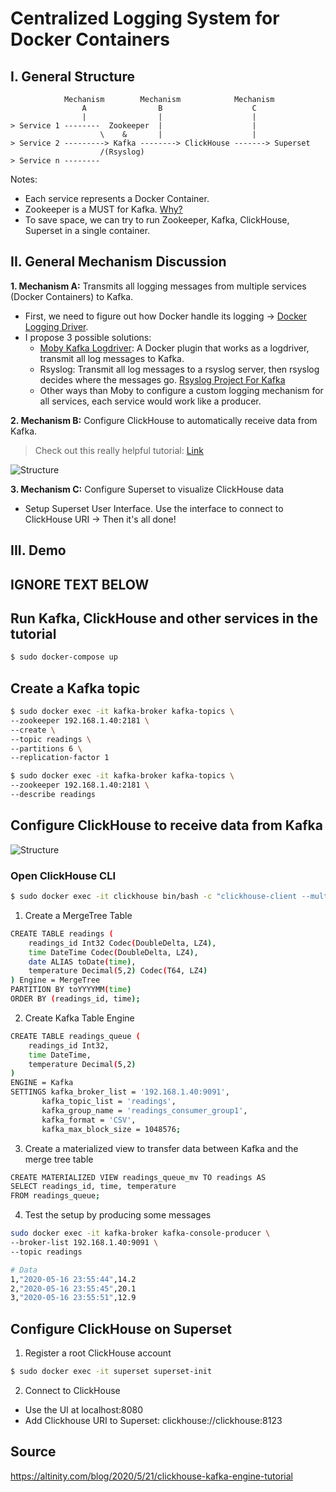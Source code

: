# Centralized Logging System for Docker Containers

## I. General Structure

```
            Mechanism        Mechanism            Mechanism
                A                B                    C
                |                |                    |
> Service 1 --------  Zookeeper  |                    |
                    \    &       |                    |
> Service 2 ---------> Kafka --------> ClickHouse -------> Superset
                    /(Rsyslog)
> Service n --------

```

Notes:

- Each service represents a Docker Container.
- Zookeeper is a MUST for Kafka. [Why?](https://stackoverflow.com/questions/23751708/is-zookeeper-a-must-for-kafka)
- To save space, we can try to run Zookeeper, Kafka, ClickHouse, Superset in a single container.

## II. General Mechanism Discussion

<b>1. Mechanism A:</b> Transmits all logging messages from multiple services (Docker Containers) to Kafka.

- First, we need to figure out how Docker handle its logging -> [Docker Logging Driver](https://docs.docker.com/config/containers/logging/configure/).
- I propose 3 possible solutions:
  - [Moby Kafka Logdriver](https://github.com/MickayG/moby-kafka-logdriver): A Docker plugin that works as a logdriver, transmit all log messages to Kafka.
  - Rsyslog: Transmit all log messages to a rsyslog server, then rsyslog decides where the messages go. [Rsyslog Project For Kafka](https://github.com/JPvRiel/docker-rsyslog)
  - Other ways than Moby to configure a custom logging mechanism for all services, each service would work like a producer.

<b>2. Mechanism B:</b> Configure ClickHouse to automatically receive data from Kafka.

> Check out this really helpful tutorial: [Link](https://altinity.com/blog/2020/5/21/clickhouse-kafka-engine-tutorial)

![Structure](https://altinity.com/wp-content/uploads/2020/07/Screenshotfrom2020-05-1420-53-15.png)

<b>3. Mechanism C:</b> Configure Superset to visualize ClickHouse data

- Setup Superset User Interface. Use the interface to connect to ClickHouse URI -> Then it's all done!

## III. Demo

## IGNORE TEXT BELOW

## Run Kafka, ClickHouse and other services in the tutorial

```bash
$ sudo docker-compose up
```

## Create a Kafka topic

```bash
$ sudo docker exec -it kafka-broker kafka-topics \
--zookeeper 192.168.1.40:2181 \
--create \
--topic readings \
--partitions 6 \
--replication-factor 1
```

```bash
$ sudo docker exec -it kafka-broker kafka-topics \
--zookeeper 192.168.1.40:2181 \
--describe readings
```

## Configure ClickHouse to receive data from Kafka

![Structure](https://altinity.com/wp-content/uploads/2020/07/Screenshotfrom2020-05-1420-53-15.png)

### Open ClickHouse CLI

```bash
$ sudo docker exec -it clickhouse bin/bash -c "clickhouse-client --multiline"
```

1. Create a MergeTree Table

```bash
CREATE TABLE readings (
    readings_id Int32 Codec(DoubleDelta, LZ4),
    time DateTime Codec(DoubleDelta, LZ4),
    date ALIAS toDate(time),
    temperature Decimal(5,2) Codec(T64, LZ4)
) Engine = MergeTree
PARTITION BY toYYYYMM(time)
ORDER BY (readings_id, time);
```

2. Create Kafka Table Engine

```bash
CREATE TABLE readings_queue (
    readings_id Int32,
    time DateTime,
    temperature Decimal(5,2)
)
ENGINE = Kafka
SETTINGS kafka_broker_list = '192.168.1.40:9091',
       kafka_topic_list = 'readings',
       kafka_group_name = 'readings_consumer_group1',
       kafka_format = 'CSV',
       kafka_max_block_size = 1048576;
```

3. Create a materialized view to transfer data between Kafka and the merge tree table

```bash
CREATE MATERIALIZED VIEW readings_queue_mv TO readings AS
SELECT readings_id, time, temperature
FROM readings_queue;
```

4. Test the setup by producing some messages

```bash
sudo docker exec -it kafka-broker kafka-console-producer \
--broker-list 192.168.1.40:9091 \
--topic readings

# Data
1,"2020-05-16 23:55:44",14.2
2,"2020-05-16 23:55:45",20.1
3,"2020-05-16 23:55:51",12.9
```

## Configure ClickHouse on Superset

1. Register a root ClickHouse account

```bash
$ sudo docker exec -it superset superset-init
```

2. Connect to ClickHouse

- Use the UI at localhost:8080
- Add Clickhouse URI to Superset: clickhouse://clickhouse:8123

## Source

https://altinity.com/blog/2020/5/21/clickhouse-kafka-engine-tutorial

